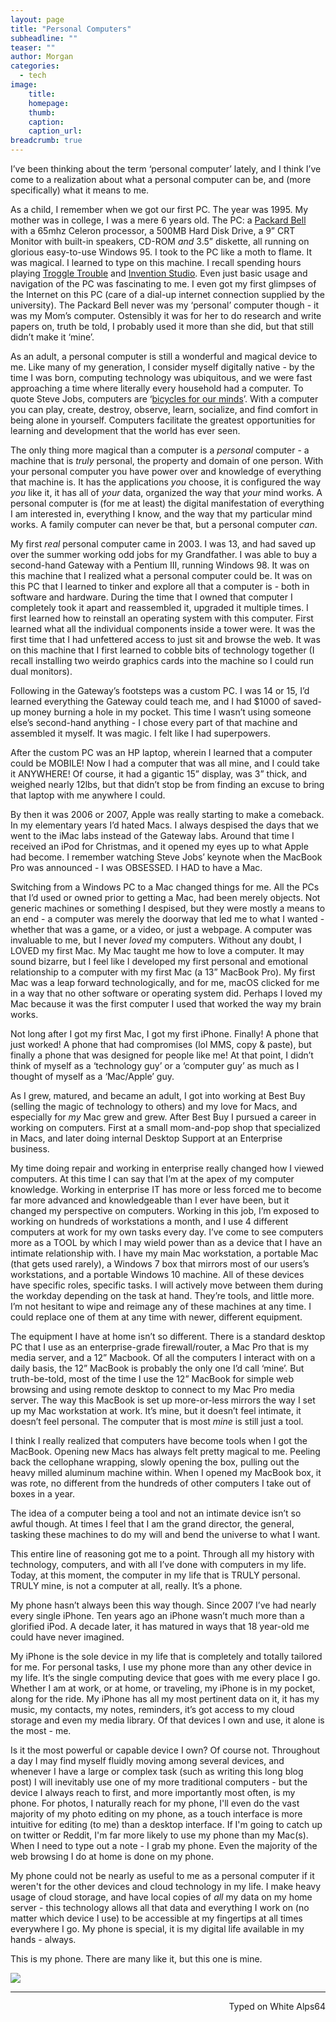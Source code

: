 ```yaml
---
layout: page
title: "Personal Computers"
subheadline: ""
teaser: ""
author: Morgan
categories:
  - tech
image:
    title:
    homepage:
    thumb: 
    caption:
    caption_url:
breadcrumb: true
---
```


I’ve been thinking about the term ‘personal computer’ lately, and I think I’ve come to a realization about what a personal computer can be, and (more specifically) what it means to me. 

As a child, I remember when we got our first PC. The year was 1995. My mother was in college, I was a mere 6 years old. The PC: a [Packard Bell](https://en.wikipedia.org/wiki/Packard_Bell) with a 65mhz Celeron processor, a 500MB Hard Disk Drive, a 9” CRT Monitor with built-in speakers, CD-ROM _and_ 3.5” diskette, all running on glorious easy-to-use Windows 95. I took to the PC like a moth to flame. It was magical. I learned to type on this machine. I recall spending hours playing [Troggle Trouble](https://classicreload.com/troggle-trouble-math.html) and [Invention Studio](https://www.giantbomb.com/invention-studio/3030-32383/). Even just basic usage and navigation of the PC was fascinating to me. I even got my first glimpses of the Internet on this PC (care of a dial-up internet connection supplied by the university). The Packard Bell never was my ‘personal’ computer though - it was my Mom’s computer. Ostensibly it was for her to do research and write papers on, truth be told, I probably used it more than she did, but that still didn’t make it ‘mine’. 

As an adult, a personal computer is still a wonderful and magical device to me. Like many of my generation, I consider myself digitally native - by the time I was born, computing technology was ubiquitous, and we were fast approaching a time where literally every household had a computer. To quote Steve Jobs, computers are ‘[bicycles for our minds](https://www.youtube.com/watch?v=ob_GX50Za6c)’. With a computer you can play, create, destroy, observe, learn, socialize, and find comfort in being alone in yourself. Computers facilitate the greatest opportunities for learning and development that the world has ever seen. 

The only thing more magical than a computer is a _personal_ computer - a machine that is _truly_ personal, the property and domain of one person. With your personal computer you have power over and knowledge of everything that machine is. It has the applications _you_ choose, it is configured the way _you_ like it, it has all of _your_ data, organized the way that _your_ mind works. A personal computer is (for me at least) the digital manifestation of everything I am interested in, everything I know, and the way that my particular mind works. A family computer can never be that, but a personal computer _can_. 

My first _real_ personal computer came in 2003. I was 13, and had saved up over the summer working odd jobs for my Grandfather. I was able to buy a second-hand Gateway with a Pentium III, running Windows 98. It was on this machine that I realized what a personal computer could be. It was on this PC that I learned to tinker and explore all that a computer is - both in software and hardware. During the time that I owned that computer I completely took it apart and reassembled it, upgraded it multiple times. I first learned how to reinstall an operating system with this computer. First learned what all the individual components inside a tower were. It was the first time that I had unfettered access to just sit and browse the web. It was on this machine that I first learned to cobble bits of technology together (I recall installing two weirdo graphics cards into the machine so I could run dual monitors).

Following in the Gateway’s footsteps was a custom PC. I was 14 or 15, I’d learned everything the Gateway could teach me, and I had $1000 of saved-up money burning a hole in my pocket. This time I wasn’t using someone else’s second-hand anything - I chose every part of that machine and assembled it myself. It was magic. I felt like I had superpowers. 

After the custom PC was an HP laptop, wherein I learned that a computer could be MOBILE! Now I had a computer that was all mine, and I could take it ANYWHERE! Of course, it had a gigantic 15” display, was 3” thick, and weighed nearly 12lbs, but that didn’t stop be from finding an excuse to bring that laptop with me anywhere I could. 

By then it was 2006 or 2007, Apple was really starting to make a comeback. In my elementary years I’d hated Macs. I always despised the days that we went to the iMac labs instead of the Gateway labs. Around that time I received an iPod for Christmas, and it opened my eyes up to what Apple had become. I remember watching Steve Jobs’ keynote when the MacBook Pro was announced - I was OBSESSED. I HAD to have a Mac. 

Switching from a Windows PC to a Mac changed things for me. All the PCs that I’d used or owned prior to getting a Mac, had been merely objects. Not generic machines or something I despised, but they were mostly a means to an end - a computer was merely the doorway that led me to what I wanted - whether that was a game, or a video, or just a webpage. A computer was invaluable to me, but I never _loved_ my computers. Without any doubt, I LOVED my first Mac. My Mac taught me how to love a computer. It may sound bizarre, but I feel like I developed my first personal and emotional relationship to a computer with my first Mac (a 13” MacBook Pro). My first Mac was a leap forward technologically, and for me, macOS clicked for me in a way that no other software or operating system did. Perhaps I loved my Mac because it was the first computer I used that worked the way my brain works. 

Not long after I got my first Mac, I got my first iPhone. Finally! A phone that just worked! A phone that had compromises (lol MMS, copy & paste), but finally a phone that was designed for people like me! At that point, I didn’t think of myself as a ‘technology guy’ or a ‘computer guy’ as much as I thought of myself as a ‘Mac/Apple’ guy. 

As I grew, matured, and became an adult, I got into working at Best Buy (selling the magic of technology to others) and my love for Macs, and especially for _my_ Mac grew and grew. After Best Buy I pursued a career in working on computers. First at a small mom-and-pop shop that specialized in Macs, and later doing internal Desktop Support at an Enterprise business. 

My time doing repair and working in enterprise really changed how I viewed computers. At this time I can say that I’m at the apex of my computer knowledge. Working in enterprise IT has more or less forced me to become far more advanced and knowledgeable than I ever have been, but it changed my perspective on computers. Working in this job, I’m exposed to working on hundreds of workstations a month, and I use 4 different computers at work for my own tasks every day. I’ve come to see computers more as a TOOL by which I may wield power than as a device that I have an intimate relationship with. I have my main Mac workstation, a portable Mac (that gets used rarely), a Windows 7 box that mirrors most of our users’s workstations, and a portable Windows 10 machine. All of these devices have specific roles, specific tasks. I will actively move between them during the workday depending on the task at hand. They’re tools, and little more. I’m not hesitant to wipe and reimage any of these machines at any time. I could replace one of them at any time with newer, different equipment. 

The equipment I have at home isn’t so different. There is a standard desktop PC that I use as an enterprise-grade firewall/router, a Mac Pro that is my media server, and a 12” Macbook. Of all the computers I interact with on a daily basis, the 12” MacBook is probably the only one I’d call ‘mine’. But truth-be-told, most of the time I use the 12” MacBook for simple web browsing and using remote desktop to connect to my Mac Pro media server. The way this MacBook is set up more-or-less mirrors the way I set up my Mac workstation at work. It’s mine, but it doesn’t feel intimate, it doesn’t feel personal. The computer that is most _mine_ is still just a tool.

I think I really realized that computers have become tools when I got the MacBook. Opening new Macs has always felt pretty magical to me. Peeling back the cellophane wrapping, slowly opening the box, pulling out the heavy milled aluminum machine within. When I opened my MacBook box, it was rote, no different from the hundreds of other computers I take out of boxes in a year.

The idea of a computer being a tool and not an intimate device isn’t so awful though. At times I feel that I am the grand director, the general, tasking these machines to do my will and bend the universe to what I want. 

This entire line of reasoning got me to a point. Through all my history with technology, computers, and with all I’ve done with computers in my life. Today, at this moment, the computer in my life that is TRULY personal. TRULY mine, is not a computer at all, really. It’s a phone. 

My phone hasn’t always been this way though. Since 2007 I’ve had nearly every single iPhone. Ten years ago an iPhone wasn’t much more than a glorified iPod. A decade later, it has matured in ways that 18 year-old me could have never imagined.

My iPhone is the sole device in my life that is completely and totally tailored for me. For personal tasks, I use my phone more than any other device in my life. It’s the single computing device that goes with me every place I go. Whether I am at work, or at home, or traveling, my iPhone is in my pocket, along for the ride. My iPhone has all my most pertinent data on it, it has my music, my contacts, my notes, reminders, it’s got access to my cloud storage and even my media library. Of that devices I own and use, it alone is the most - me. 

Is it the most powerful or capable device I own? Of course not. Throughout a day I may find myself fluidly moving among several devices, and whenever I have a large or complex task (such as writing this long blog post) I will inevitably use one of my more traditional computers - but the device I always reach to first, and more importantly most often, is my phone. For photos, I naturally reach for my phone, I'll even do the vast majority of my photo editing on my phone, as a touch interface is more intuitive for editing (to me) than a desktop interface. If I'm going to catch up on twitter or Reddit, I'm far more likely to use my phone than my Mac(s). When I need to type out a note - I grab my phone. Even the majority of the web browsing I do at home is done on my phone.

My phone could not be nearly as useful to me as a personal computer if it weren't for the other devices and cloud technology in my life. I make heavy usage of cloud storage, and have local copies of *all* my data on my home server - this technology allows all that data and everything I work on (no matter which device I use) to be accessible at my fingertips at all times everywhere I go. My phone is special, it is my digital life available in my hands - always.

This is my phone. There are many like it, but this one is mine.

![](http://imgur.com/QSho6Rs.jpg)

---
<p align="right">Typed on White Alps64</p>
